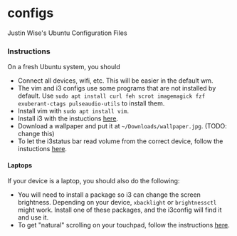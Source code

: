 # configs
Justin Wise's Ubuntu Configuration Files

### Instructions
On a fresh Ubuntu system, you should
* Connect all devices, wifi, etc. This will be easier in the default wm.
* The vim and i3 configs use some programs that are not installed by default. Use `sudo apt install curl feh scrot imagemagick fzf exuberant-ctags pulseaudio-utils` to install them.
* Install vim with `sudo apt install vim`.
* Install i3 with the instuctions [here](https://kifarunix.com/install-and-setup-i3-windows-manager-on-ubuntu-20-04/).
* Download a wallpaper and put it at `~/Downloads/wallpaper.jpg`. (TODO: change this)
* To let the i3status bar read volume from the correct device, follow the instuctions [here](https://i3wm.org/docs/i3status.html#_volume).

#### Laptops
If your device is a laptop, you should also do the following:
* You will need to install a package so i3 can change the screen brightness. Depending on your device, `xbacklight` or `brightnessctl` might work. Install one of these packages, and the i3config will find it and use it.
* To get "natural" scrolling on your touchpad, follow the instructions [here](https://askubuntu.com/questions/1122513/how-to-add-natural-inverted-mouse-scrolling-in-i3-window-manager).
